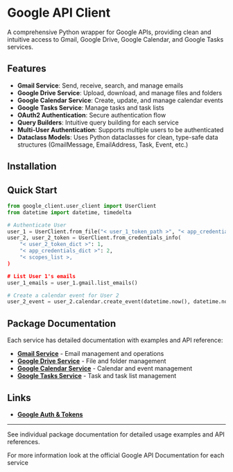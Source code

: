 # Google API Client

A comprehensive Python wrapper for Google APIs, providing clean and intuitive access to Gmail, Google Drive, Google Calendar, and Google Tasks services.

## Features

- **Gmail Service**: Send, receive, search, and manage emails
- **Google Drive Service**: Upload, download, and manage files and folders
- **Google Calendar Service**: Create, update, and manage calendar events
- **Google Tasks Service**: Manage tasks and task lists
- **OAuth2 Authentication**: Secure authentication flow
- **Query Builders**: Intuitive query building for each service
- **Multi-User Authentication**: Supports multiple users to be authenticated
- **Dataclass Models**: Uses Python dataclasses for clean, type-safe data structures (GmailMessage, EmailAddress, Task, Event, etc.)

## Installation


## Quick Start

```python
from google_client.user_client import UserClient
from datetime import datetime, timedelta

# Authenticate User
user_1 = UserClient.from_file("< user_1_token_path >", "< app_credentials_path >")
user_2, user_2_token = UserClient.from_credentials_info(
    "< user_2_token_dict >": 1,
    "< app_credentials_dict >": 2,
    "< scopes_list >,
)

# List User 1's emails
user_1_emails = user_1.gmail.list_emails()

# Create a calendar event for User 2
user_2_event = user_2.calendar.create_event(datetime.now(), datetime.now() + timedelta(hours=1))
```

## Package Documentation

Each service has detailed documentation with examples and API reference:

- **[Gmail Service](google_client/services/gmail/README.md)** - Email management and operations
- **[Google Drive Service](google_client/services/drive/README.md)** - File and folder management
- **[Google Calendar Service](google_client/services/calendar/README.md)** - Calendar and event management
- **[Google Tasks Service](google_client/services/tasks/README.md)** - Task and task list management

## Links
- **[Google Auth & Tokens](https://developers.google.com/identity/protocols/oauth2/web-server#python)**

--- 
See individual package documentation for detailed usage examples and API references.

For more information look at the official Google API Documentation for each service


